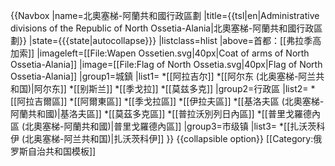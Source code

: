 {{Navbox
|name=北奧塞梯-阿蘭共和國行政區劃
|title={{tsl|en|Administrative divisions of the Republic of North Ossetia-Alania|北奧塞梯-阿蘭共和國行政區劃}}
|state={{{state|autocollapse}}}
|listclass=hlist
|above=首都：[[弗拉季高加索]]
|imageleft=[[File:Wapen Ossetien.svg|40px|Coat of arms of North Ossetia-Alania]]
|image=[[File:Flag of North Ossetia.svg|40px|Flag of North Ossetia-Alania]]
|group1=城鎮
|list1=
*[[阿拉吉尔]]
*[[阿尔东 (北奥塞梯-阿兰共和国)|阿尔东]]
*[[别斯兰]]
*[[季戈拉]]
*[[莫兹多克]]
|group2=行政區
|list2=
*[[阿拉吉爾區]]
*[[阿爾東區]]
*[[季戈拉區]]
*[[伊拉夫區]]
*[[基洛夫區 (北奧塞梯-阿蘭共和國)|基洛夫區]]
*[[莫茲多克區]]
*[[普拉沃別列日內區]]
*[[普里戈羅德內區 (北奧塞梯-阿蘭共和國)|普里戈羅德內區]]
|group3=市级镇
|list3=
*[[扎沃茨科伊 (北奥塞梯-阿兰共和国)|扎沃茨科伊]]
}}<noinclude>
{{collapsible option}}
[[Category:俄罗斯自治共和国模板]]
</noinclude>